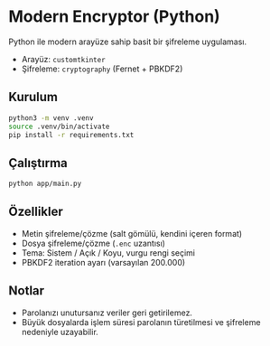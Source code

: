 # Modern Encryptor (Python)

Python ile modern arayüze sahip basit bir şifreleme uygulaması.

- Arayüz: `customtkinter`
- Şifreleme: `cryptography` (Fernet + PBKDF2)

## Kurulum

```bash
python3 -m venv .venv
source .venv/bin/activate
pip install -r requirements.txt
```

## Çalıştırma

```bash
python app/main.py
```

## Özellikler

- Metin şifreleme/çözme (salt gömülü, kendini içeren format)
- Dosya şifreleme/çözme (`.enc` uzantısı)
- Tema: Sistem / Açık / Koyu, vurgu rengi seçimi
- PBKDF2 iteration ayarı (varsayılan 200.000)

## Notlar

- Parolanızı unutursanız veriler geri getirilemez.
- Büyük dosyalarda işlem süresi parolanın türetilmesi ve şifreleme nedeniyle uzayabilir.